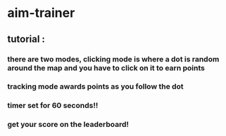 # aim-trainer
## tutorial : 
### there are two modes, clicking mode is where a dot is random around the map and you have to click on it to earn points
### tracking mode awards points as you follow the dot
### timer set for 60 seconds!!
### get your score on the leaderboard!